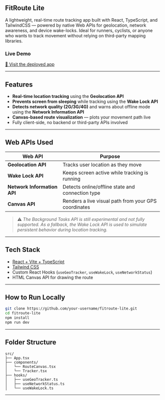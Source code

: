 
## FitRoute Lite

A lightweight, real-time route tracking app built with React, TypeScript, and TailwindCSS — powered by native Web APIs for geolocation, network awareness, and device wake-locks. Ideal for runners, cyclists, or anyone who wants to track movement without relying on third-party mapping libraries.

### Live Demo

[🔗 Visit the deployed app](https://your-vercel-url.vercel.app)

---

## Features

*  **Real-time location tracking** using the **Geolocation API**
*  **Prevents screen from sleeping** while tracking using the **Wake Lock API**
*  **Detects network quality (2G/3G/4G)** and warns about offline mode using the **Network Information API**
*  **Canvas-based route visualization** — plots your movement path live
*  Fully client-side, no backend or third-party APIs involved

---

## Web APIs Used

| Web API                     | Purpose                                              |
| --------------------------- | ---------------------------------------------------- |
| **Geolocation API**         | Tracks user location as they move                    |
| **Wake Lock API**           | Keeps screen active while tracking is running        |
| **Network Information API** | Detects online/offline state and connection type     |
| **Canvas API**              | Renders a live visual path from your GPS coordinates |

> ⚠️ *The Background Tasks API is still experimental and not fully supported. As a fallback, the Wake Lock API is used to simulate persistent behavior during location tracking.*

---

## Tech Stack

* [React + Vite + TypeScript](https://vitejs.dev/)
* [Tailwind CSS](https://tailwindcss.com/)
* Custom React Hooks (`useGeoTracker`, `useWakeLock`, `useNetworkStatus`)
* HTML Canvas API for drawing the route

---

## How to Run Locally

```bash
git clone https://github.com/your-username/fitroute-lite.git
cd fitroute-lite
npm install
npm run dev
```

---

##  Folder Structure

```
src/
├── App.tsx
├── components/
│   └── RouteCanvas.tsx
│   └── Tracker.tsx
├── hooks/
│   ├── useGeoTracker.ts
│   ├── useNetworkStatus.ts
│   └── useWakeLock.ts
```

---

